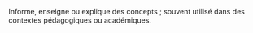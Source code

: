 Informe, enseigne ou explique des concepts ; souvent utilisé dans des contextes pédagogiques ou académiques.  
  
